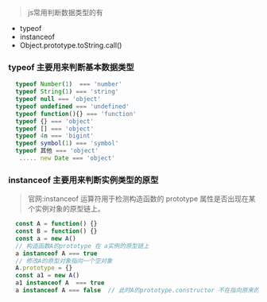 > js常用判断数据类型的有
- typeof 
- instanceof 
- Object.prototype.toString.call()

### typeof 主要用来判断基本数据类型
```javascript
  typeof Number(1)  === 'number'
  typeof String(1) === 'string'
  typeof null === 'object'
  typeof undefined === 'undefined'
  typeof function(){} === 'function'
  typeof {} === 'object'
  typeof [] === 'object'
  typeof 4n === 'bigint'
  typeof symbol(1) === 'symbol'
  typeof 其他 === 'object'
   ..... new Date === 'object'
```

### instanceof 主要用来判断实例类型的原型
> 官网:instanceof 运算符用于检测构造函数的 prototype 属性是否出现在某个实例对象的原型链上。
```javascript
  const A = function() {}
  const B = function() {}
  const a = new A()
  // 构造函数A的prototype 在 a实例的原型链上
  a instanceof A === true
  // 修改A的原型对象指向一个空对象
  A.prototype = {}
  const a1 = new A()
  a1 instanceof A  === true 
  a instanceof A === false  // 此时A的prototype.constructor 不在指向原来的 constructor A 而是一个空对象
```
